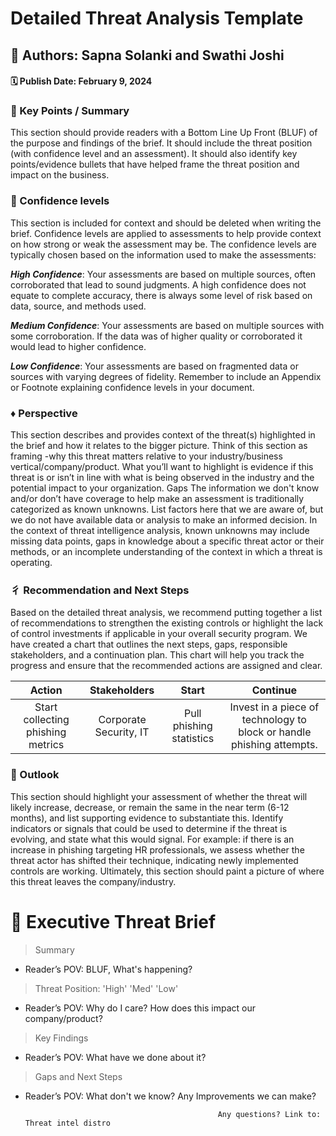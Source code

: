 # Detailed Threat Analysis Template

## 👑 Authors: Sapna Solanki and Swathi Joshi 
#### 🗓️ Publish Date: February 9, 2024

### 🎉 Key Points / Summary
This section should provide readers with a Bottom Line Up Front (BLUF) of the purpose and findings of the brief. It should include the threat position (with confidence level and an assessment). It should also identify key points/evidence bullets that have helped frame the threat position and impact on the business. 

### 🔅 Confidence levels
This section is included for context and should be deleted when writing the brief. Confidence levels are applied to assessments to help provide context on how strong or weak the assessment may be. The confidence levels are typically chosen based on the information used to make the assessments:  

***High Confidence***: Your assessments are based on multiple sources, often corroborated that lead to sound judgments. A high confidence does not equate to complete accuracy, there is always some level of risk based on data, source, and methods used.

***Medium Confidence***: Your assessments are based on multiple sources with some corroboration. If the data was of higher quality or corroborated it would lead to higher confidence.  

***Low Confidence***: Your assessments are based on fragmented data or sources with varying degrees of fidelity. 
Remember to include an Appendix or Footnote explaining confidence levels in your document.

### ♦️ Perspective
This section describes and provides context of the threat(s) highlighted in the brief and how it relates to the bigger picture. Think of this section as framing -why this threat matters relative to your industry/business vertical/company/product. What you’ll want to highlight is evidence if this threat is or isn’t in line with what is being observed in the industry and the potential impact to your organization. 
Gaps
The information we don't know and/or don’t have coverage to help make an assessment is traditionally categorized as known unknowns. List factors here that we are aware of, but we do not have available data or analysis to make an informed decision. In the context of threat intelligence analysis, known unknowns may include missing data points, gaps in knowledge about a specific threat actor or their methods, or an incomplete understanding of the context in which a threat is operating.

### ⼻ Recommendation and Next Steps 
Based on the detailed threat analysis, we recommend putting together a list of recommendations to strengthen the existing controls or highlight the lack of control investments if applicable in your overall security program.  We have created a chart that outlines the next steps, gaps, responsible stakeholders, and a continuation plan.  This chart will help you track the progress and ensure that the recommended actions are assigned and clear. 

| Action | Stakeholders | Start | Continue | 
| :---: | :---: | :---: | :---: |
| Start collecting phishing metrics  | Corporate  Security, IT  | Pull phishing statistics  | Invest in a piece of technology to block or handle phishing attempts.

 
### 🔮 Outlook 
This section should highlight your assessment of whether the threat will likely increase, decrease, or remain the same in the near term (6-12 months), and list supporting evidence to substantiate this. Identify indicators or signals that could be used to determine if the threat is evolving, and state what this would signal. For example: if there is an increase in phishing targeting HR professionals, we assess whether the threat actor has shifted their technique, indicating newly implemented controls are working.  Ultimately, this section should paint a picture of where this threat leaves the company/industry.   

# 🎯 Executive Threat Brief 

> Summary

- Reader’s POV: BLUF, What's happening?

> Threat Position: 'High' 'Med' 'Low'

- Reader’s POV: Why do I care? How does this impact our company/product?

> Key Findings

 - Reader’s POV: What have we done about it?

> Gaps and Next Steps

 - Reader’s POV: What don't we know? Any Improvements we can make?

                                                  Any questions? Link to: Threat intel distro

